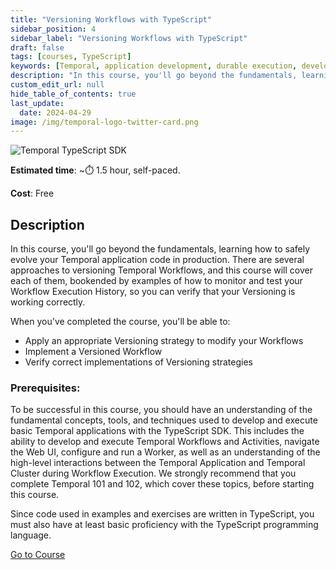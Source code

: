 ```yaml
---
title: "Versioning Workflows with TypeScript"
sidebar_position: 4
sidebar_label: "Versioning Workflows with TypeScript"
draft: false
tags: [courses, TypeScript]
keywords: [Temporal, application development, durable execution, development lifecycle, testing, debugging, deployment, best practices, automated testing, event history, workflow execution, production updates]
description: "In this course, you'll go beyond the fundamentals, learning how to safely evolve your Temporal application code in production. There are three primary approaches to versioning Temporal Workflows."
custom_edit_url: null
hide_table_of_contents: true
last_update:
  date: 2024-04-29
image: /img/temporal-logo-twitter-card.png
---
```


<!-- Generated Apr 29 2024 -->
<!-- DO NOT edit this file directly. -->

<img className="banner" src="/img/sdk_banners/banner_typescript.png" alt="Temporal TypeScript SDK" />

**Estimated time**: ~⏱️ 1.5 hour, self-paced.

**Cost**: Free

## Description

In this course, you'll go beyond the fundamentals, learning how to safely evolve your Temporal application code in production. There are several approaches to versioning Temporal Workflows, and this course will cover each of them, bookended by examples of how to monitor and test your Workflow Execution History, so you can verify that your Versioning is working correctly.

When you've completed the course, you'll be able to:

- Apply an appropriate Versioning strategy to modify your Workflows
- Implement a Versioned Workflow
- Verify correct implementations of Versioning strategies

### Prerequisites:

To be successful in this course, you should have an understanding of the fundamental concepts, tools, and techniques used to develop and execute basic Temporal applications with the TypeScript SDK. This includes the ability to develop and execute Temporal Workflows and Activities, navigate the Web UI, configure and run a Worker, as well as an understanding of the high-level interactions between the Temporal Application and Temporal Cluster during Workflow Execution. We strongly recommend that you complete Temporal 101 and 102, which cover these topics, before starting this course.

Since code used in examples and exercises are written in TypeScript, you must also have at least basic proficiency with the TypeScript programming language.

 <a className="button button--primary" href="https://temporal.talentlms.com/catalog/info/id:171">Go to Course</a> 